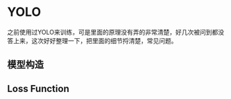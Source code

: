 # YOLO

之前使用过YOLO来训练，可是里面的原理没有弄的非常清楚，好几次被问到都没答上来，这次好好整理一下，把里面的细节捋清楚，常见问题。

## 模型构造

## Loss Function
